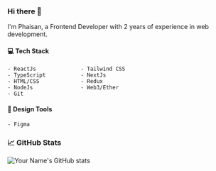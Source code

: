 ### Hi there 👋

I'm Phaisan, a Frontend Developer with 2 years of experience in web development. 

#### 💻 Tech Stack
```
- ReactJs              - Tailwind CSS
- TypeScript           - NextJs
- HTML/CSS             - Redux
- NodeJs               - Web3/Ether
- Git
```

#### 🎨 Design Tools
```
- Figma
```

### 📈 GitHub Stats

![Your Name's GitHub stats](https://github-readme-stats.vercel.app/api?username=pha1san&show_icons=true&theme=dracula)


<!--
**phanius/phanius** is a ✨ _special_ ✨ repository because its `README.md` (this file) appears on your GitHub profile.

Here are some ideas to get you started:

- 🔭 I’m currently working on ...
- 🌱 I’m currently learning ...
- 👯 I’m looking to collaborate on ...
- 🤔 I’m looking for help with ...
- 💬 Ask me about ...
- 📫 How to reach me: ...
- 😄 Pronouns: ...
- ⚡ Fun fact: ...
-->

